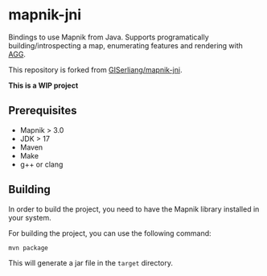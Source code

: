 mapnik-jni
==========

Bindings to use Mapnik from Java. Supports programatically building/introspecting a map, enumerating features and
rendering with [AGG](https://github.com/tomhughes/agg).

This repository is forked from [GISerliang/mapnik-jni](https://github.com/GISerliang/mapnik-jni).

**This is a WIP project**

Prerequisites
-------------

* Mapnik > 3.0
* JDK > 17
* Maven
* Make
* g++ or clang

Building
--------

In order to build the project, you need to have
the Mapnik library installed in your system.

For building the project, you can use the following command:

```bash
mvn package
```

This will generate a jar file in the `target` directory.
